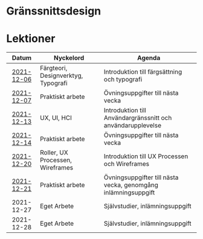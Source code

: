 # Gränssnittsdesign

# Lektioner

|  Datum          | Nyckelord                           | Agenda |
| :-------------: | ----------------------------------- | ------ |
| [2021-12-06][1] | Färgteori, Designverktyg, Typografi | Introduktion till färgsättning och typografi |
| [2021-12-07][2] | Praktiskt arbete | Övningsuppgifter till nästa vecka |
| [2021-12-13][3] | UX, UI, HCI| Introduktion till Användargränssnitt och användarupplevelse |
| [2021-12-14][4] | Praktiskt arbete | Övningsuppgifter till nästa vecka |
| [2021-12-20][5] | Roller, UX Processen, Wireframes | Introduktion till UX Processen och Wireframes |
| [2021-12-21][6] | Praktiskt arbete | Övningsuppgifter till nästa vecka, genomgång inlämningsuppgift |
| 2021-12-27      | Eget Arbete | Självstudier, inlämningsuppgift |
| 2021-12-28      | Eget Arbete | Självstudier, inlämningsuppgift |

[1]: 2021-12-06/README.md
[2]: 2021-12-07/README.md
[3]: 2021-12-13/README.md
[4]: 2021-12-14/README.md
[5]: 2021-12-20/README.md
[6]: 2021-12-21/README.md
